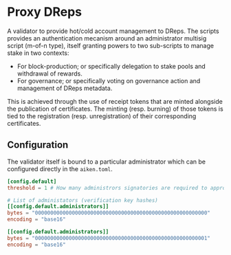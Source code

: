 # Proxy DReps

A validator to provide hot/cold account management to DReps. The scripts provides an authentication mecanism around an administrator multisig script (m-of-n type), itself granting powers to two sub-scripts to manage stake in two contexts:

- For block-production; or specifically delegation to stake pools and withdrawal of rewards.
- For governance; or specifically voting on governance action and management of DReps metadata.

This is achieved through the use of receipt tokens that are minted alongside the publication of certificates. The minting (resp. burning) of those tokens is tied to the registration (resp. unregistration) of their corresponding certificates.

## Configuration

The validator itself is bound to a particular administrator which can be configured directly in the `aiken.toml`.

```toml
[config.default]
threshold = 1 # How many administrors signatories are required to approve actions

# List of administators (verification key hashes)
[[config.default.administrators]]
bytes = "00000000000000000000000000000000000000000000000000000000"
encoding = "base16"

[[config.default.administrators]]
bytes = "00000000000000000000000000000000000000000000000000000001"
encoding = "base16"
```
